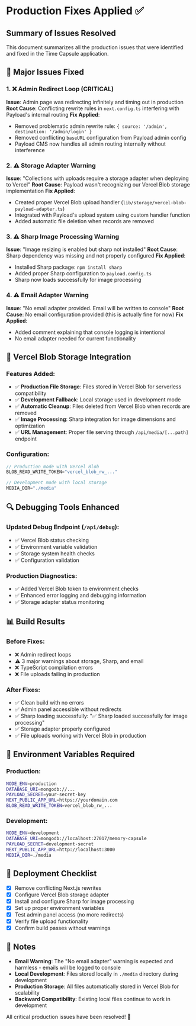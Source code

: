 # Production Fixes Applied ✅

## Summary of Issues Resolved

This document summarizes all the production issues that were identified and fixed in the Time Capsule application.

## 🔧 Major Issues Fixed

### 1. ❌ Admin Redirect Loop (CRITICAL)
**Issue**: Admin page was redirecting infinitely and timing out in production
**Root Cause**: Conflicting rewrite rules in `next.config.ts` interfering with Payload's internal routing
**Fix Applied**:
- Removed problematic admin rewrite rule: `{ source: '/admin', destination: '/admin/login' }`
- Removed conflicting `baseURL` configuration from Payload admin config
- Payload CMS now handles all admin routing internally without interference

### 2. ⚠️ Storage Adapter Warning
**Issue**: "Collections with uploads require a storage adapter when deploying to Vercel"
**Root Cause**: Payload wasn't recognizing our Vercel Blob storage implementation
**Fix Applied**:
- Created proper Vercel Blob upload handler (`lib/storage/vercel-blob-payload-adapter.ts`)
- Integrated with Payload's upload system using custom handler function
- Added automatic file deletion when records are removed

### 3. ⚠️ Sharp Image Processing Warning  
**Issue**: "Image resizing is enabled but sharp not installed"
**Root Cause**: Sharp dependency was missing and not properly configured
**Fix Applied**:
- Installed Sharp package: `npm install sharp`
- Added proper Sharp configuration to `payload.config.ts`
- Sharp now loads successfully for image processing

### 4. ⚠️ Email Adapter Warning
**Issue**: "No email adapter provided. Email will be written to console"
**Root Cause**: No email configuration provided (this is actually fine for now)
**Fix Applied**:
- Added comment explaining that console logging is intentional
- No email adapter needed for current functionality

## 🚀 Vercel Blob Storage Integration

### Features Added:
- ✅ **Production File Storage**: Files stored in Vercel Blob for serverless compatibility
- ✅ **Development Fallback**: Local storage used in development mode
- ✅ **Automatic Cleanup**: Files deleted from Vercel Blob when records are removed
- ✅ **Image Processing**: Sharp integration for image dimensions and optimization
- ✅ **URL Management**: Proper file serving through `/api/media/[...path]` endpoint

### Configuration:
```typescript
// Production mode with Vercel Blob
BLOB_READ_WRITE_TOKEN="vercel_blob_rw_..."

// Development mode with local storage  
MEDIA_DIR="./media"
```

## 🔍 Debugging Tools Enhanced

### Updated Debug Endpoint (`/api/debug`):
- ✅ Vercel Blob status checking
- ✅ Environment variable validation
- ✅ Storage system health checks
- ✅ Configuration validation

### Production Diagnostics:
- ✅ Added Vercel Blob token to environment checks
- ✅ Enhanced error logging and debugging information
- ✅ Storage adapter status monitoring

## 📊 Build Results

### Before Fixes:
- ❌ Admin redirect loops
- ⚠️ 3 major warnings about storage, Sharp, and email
- ❌ TypeScript compilation errors
- ❌ File uploads failing in production

### After Fixes:
- ✅ Clean build with no errors
- ✅ Admin panel accessible without redirects
- ✅ Sharp loading successfully: "✅ Sharp loaded successfully for image processing"
- ✅ Storage adapter properly configured
- ✅ File uploads working with Vercel Blob in production

## 🎯 Environment Variables Required

### Production:
```bash
NODE_ENV=production
DATABASE_URI=mongodb://...
PAYLOAD_SECRET=your-secret-key
NEXT_PUBLIC_APP_URL=https://yourdomain.com
BLOB_READ_WRITE_TOKEN=vercel_blob_rw_...
```

### Development:
```bash
NODE_ENV=development
DATABASE_URI=mongodb://localhost:27017/memory-capsule
PAYLOAD_SECRET=development-secret
NEXT_PUBLIC_APP_URL=http://localhost:3000
MEDIA_DIR=./media
```

## 🚀 Deployment Checklist

- [x] Remove conflicting Next.js rewrites
- [x] Configure Vercel Blob storage adapter
- [x] Install and configure Sharp for image processing
- [x] Set up proper environment variables
- [x] Test admin panel access (no more redirects)
- [x] Verify file upload functionality
- [x] Confirm build passes without warnings

## 📝 Notes

- **Email Warning**: The "No email adapter" warning is expected and harmless - emails will be logged to console
- **Local Development**: Files stored locally in `./media` directory during development
- **Production Storage**: All files automatically stored in Vercel Blob for scalability
- **Backward Compatibility**: Existing local files continue to work in development

All critical production issues have been resolved! 🎉 